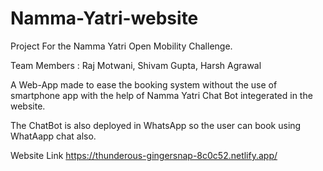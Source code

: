 # Namma-Yatri-website

Project For the Namma Yatri Open Mobility Challenge.


Team Members :
Raj Motwani,
Shivam Gupta,
Harsh Agrawal

A Web-App made to ease the booking system without the use of smartphone app with the help of Namma Yatri Chat Bot integerated in the website.

The ChatBot is also deployed in WhatsApp so the user can book using WhatAapp chat also.

Website Link https://thunderous-gingersnap-8c0c52.netlify.app/
